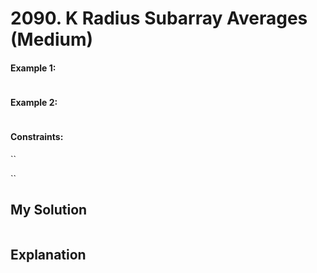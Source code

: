# 2090. K Radius Subarray Averages (Medium)



#### Example 1:

```Python

```

#### Example 2:

```Python

```


#### Constraints:

``

``

## My Solution

```Python

```

## Explanation